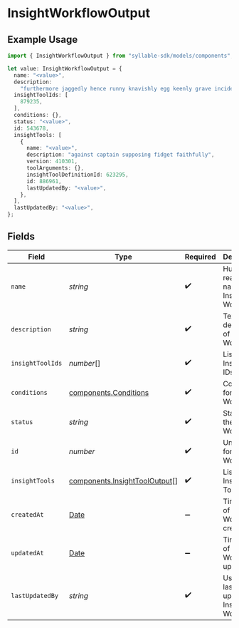 # InsightWorkflowOutput

## Example Usage

```typescript
import { InsightWorkflowOutput } from "syllable-sdk/models/components";

let value: InsightWorkflowOutput = {
  name: "<value>",
  description:
    "furthermore jaggedly hence runny knavishly egg keenly grave incidentally righteously",
  insightToolIds: [
    879235,
  ],
  conditions: {},
  status: "<value>",
  id: 543678,
  insightTools: [
    {
      name: "<value>",
      description: "against captain supposing fidget faithfully",
      version: 410301,
      toolArguments: {},
      insightToolDefinitionId: 623295,
      id: 886961,
      lastUpdatedBy: "<value>",
    },
  ],
  lastUpdatedBy: "<value>",
};
```

## Fields

| Field                                                                                         | Type                                                                                          | Required                                                                                      | Description                                                                                   |
| --------------------------------------------------------------------------------------------- | --------------------------------------------------------------------------------------------- | --------------------------------------------------------------------------------------------- | --------------------------------------------------------------------------------------------- |
| `name`                                                                                        | *string*                                                                                      | :heavy_check_mark:                                                                            | Human readable name of Insight Workflow                                                       |
| `description`                                                                                 | *string*                                                                                      | :heavy_check_mark:                                                                            | Text description of Insight Workflow                                                          |
| `insightToolIds`                                                                              | *number*[]                                                                                    | :heavy_check_mark:                                                                            | List of Insight Tool IDs                                                                      |
| `conditions`                                                                                  | [components.Conditions](../../models/components/conditions.md)                                | :heavy_check_mark:                                                                            | Conditions for Insight Workflow                                                               |
| `status`                                                                                      | *string*                                                                                      | :heavy_check_mark:                                                                            | Status of the Insight Workflow                                                                |
| `id`                                                                                          | *number*                                                                                      | :heavy_check_mark:                                                                            | Unique ID for Insight Workflow                                                                |
| `insightTools`                                                                                | [components.InsightToolOutput](../../models/components/insighttooloutput.md)[]                | :heavy_check_mark:                                                                            | List of Insight Tools                                                                         |
| `createdAt`                                                                                   | [Date](https://developer.mozilla.org/en-US/docs/Web/JavaScript/Reference/Global_Objects/Date) | :heavy_minus_sign:                                                                            | Timestamp of Insight Workflow creation                                                        |
| `updatedAt`                                                                                   | [Date](https://developer.mozilla.org/en-US/docs/Web/JavaScript/Reference/Global_Objects/Date) | :heavy_minus_sign:                                                                            | Timestamp of Insight Workflow update                                                          |
| `lastUpdatedBy`                                                                               | *string*                                                                                      | :heavy_check_mark:                                                                            | User who last updated Insight Workflow                                                        |